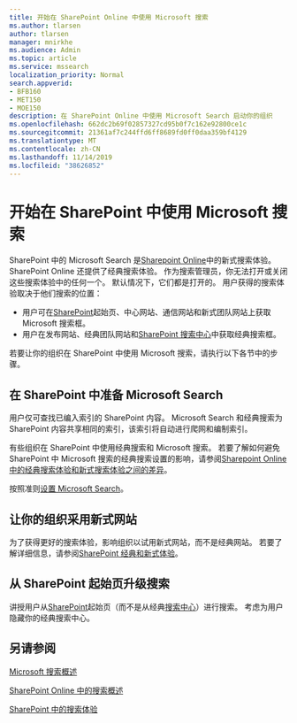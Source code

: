 ```yaml
---
title: 开始在 SharePoint Online 中使用 Microsoft 搜索
ms.author: tlarsen
author: tlarsen
manager: mnirkhe
ms.audience: Admin
ms.topic: article
ms.service: mssearch
localization_priority: Normal
search.appverid:
- BFB160
- MET150
- MOE150
description: 在 SharePoint Online 中使用 Microsoft Search 启动你的组织
ms.openlocfilehash: 662dc2b69f02857327cd95b0f7c162e92800ce1c
ms.sourcegitcommit: 21361af7c244ffd6ff8689fd0ff0daa359bf4129
ms.translationtype: MT
ms.contentlocale: zh-CN
ms.lasthandoff: 11/14/2019
ms.locfileid: "38626852"
---
```

# <a name="get-started-with-microsoft-search-in-sharepoint"></a>开始在 SharePoint 中使用 Microsoft 搜索

SharePoint 中的 Microsoft Search 是[Sharepoint Online](https://products.office.com/sharepoint/collaboration)中的新式搜索体验。 SharePoint Online 还提供了经典搜索体验。 作为搜索管理员，你无法打开或关闭这些搜索体验中的任何一个。 默认情况下，它们都是打开的。 用户获得的搜索体验取决于他们搜索的位置：

- 用户可在[SharePoint](http://sharepoint.com/)起始页、中心网站、通信网站和新式团队网站上获取 Microsoft 搜索框。
- 用户在发布网站、经典团队网站和[SharePoint 搜索中心](https://docs.microsoft.com/sharepoint/manage-search-center)中获取经典搜索框。

若要让你的组织在 SharePoint 中使用 Microsoft 搜索，请执行以下各节中的步骤。

## <a name="prepare-for-microsoft-search-in-sharepoint"></a>在 SharePoint 中准备 Microsoft Search

用户仅可查找已编入索引的 SharePoint 内容。 Microsoft Search 和经典搜索为 SharePoint 内容共享相同的索引，该索引将自动进行爬网和编制索引。 

有些组织在 SharePoint 中使用经典搜索和 Microsoft 搜索。 若要了解如何避免 SharePoint 中 Microsoft 搜索的经典搜索设置的影响，请参阅[Sharepoint Online 中的经典搜索体验和新式搜索体验之间的差异](https://docs.microsoft.com/sharepoint/differences-classic-modern-search)。

按照准则[设置 Microsoft Search](set-up-microsoft-search.md)。


## <a name="get-your-organization-to-adopt-modern-sites"></a>让你的组织采用新式网站

为了获得更好的搜索体验，影响组织以试用新式网站，而不是经典网站。 若要了解详细信息，请参阅[SharePoint 经典和新式体验](https://support.office.com/article/SharePoint-classic-and-modern-experiences-5725c103-505d-4a6e-9350-300d3ec7d73f)。

## <a name="promote-searching-from-the-sharepoint-start-page"></a>从 SharePoint 起始页升级搜索

讲授用户从[SharePoint](http://sharepoint.com/)起始页（而不是从经典[搜索中心](https://docs.microsoft.com/sharepoint/manage-search-center)）进行搜索。 考虑为用户隐藏你的经典搜索中心。

## <a name="see-also"></a>另请参阅
[Microsoft 搜索概述](overview-microsoft-search.md)

[SharePoint Online 中的搜索概述](https://docs.microsoft.com/sharepoint/overview-of-search)

[SharePoint 中的搜索体验](https://docs.microsoft.com/sharepoint/get-started-with-modern-search-experience)